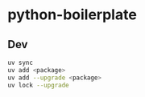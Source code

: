 # python-boilerplate


## Dev

```bash
uv sync
uv add <package>
uv add --upgrade <package>
uv lock --upgrade
```


